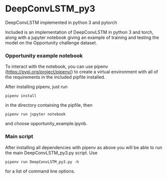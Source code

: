 # DeepConvLSTM_py3
DeepConvLSTM implemented in python 3 and pytorch

Included is an implementation of DeepConvLSTM in python 3 and torch, along with a jupyter notebook giving an example of training and testing the model on the Opportunity challenge dataset.


### Opportunity example notebook
To interact with the notebook, you can use pipenv (https://pypi.org/project/pipenv/) to create a virtual environment with all of the requirements in the included pipfile installed. 

After installing pipenv, just run

```
pipenv install
```

in the directory containing the pipfile, then 

```
pipenv run jupyter notebook
```

and choose opportunity_example.ipynb. 

### Main script

After installing all dependencies with pipenv as above you will be able to run the main DeepConvLSTM_py3.py script. Use

```
pipenv run DeepConvLSTM_py3.py -h
```

for a list of command line options.



